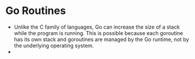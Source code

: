 # Go Routines

* Unlike the C family of languages, Go can increase the size of a stack while the program is running. This is possible because each goroutine has its own stack and goroutines are managed by the Go runtime, not by the underlying operating system. 
* 